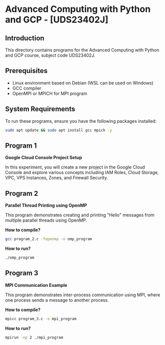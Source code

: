 # Advanced Computing with Python and GCP - [UDS23402J]

## Introduction
This directory contains programs for the Advanced Computing with Python and GCP course, subject code UDS23402J.

## Prerequisites
- Linux environment based on Debian (WSL can be used on Windows)
- GCC compiler
- OpenMPI or MPICH for MPI program

## System Requirements
To run these programs, ensure you have the following packages installed:
```bash
sudo apt update && sudo apt install gcc mpich -y
```

## Program 1
**Google Cloud Console Project Setup**

In this experiment, you will create a new project in the Google Cloud Console and explore various concepts including IAM Roles, Cloud Storage, VPC, VPS Instances, Zones, and Firewall Security.


## Program 2
**Parallel Thread Printing using OpenMP**

This program demonstrates creating and printing "Hello" messages from multiple parallel threads using OpenMP.

**How to compile?**
```bash
gcc program_2.c -fopenmp -o omp_program
```
**How to run?**
```bash
./omp_program
```


## Program 3
**MPI Communication Example**

This program demonstrates inter-process communication using MPI, where one process sends a message to another process.

**How to compile?**
```bash
mpicc program_3.c -o mpi_program
```
**How to run?**
```bash
mpirun -np 2 ./mpi_program
```
